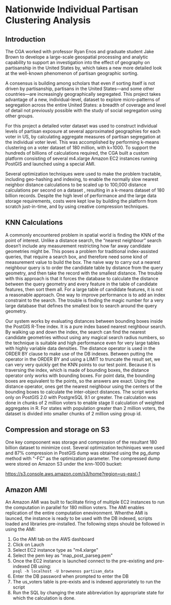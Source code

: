 # Nationwide Individual Partisan Clustering Analysis
## Introduction

The CGA worked with professor Ryan Enos and graduate student Jake Brown to develope a large-scale geospatial processing and analytic capability to support an investigation into the effect of geography on partisanship in the United States by, which takes a new more detailed look at the well-known phenomenon of partisan geographic sorting.  

A consensus is building among scholars that even if sorting itself is not driven by partisanship, partisans in the United States—and some other countries—are increasingly geographically segregated.  This project takes advantage of a new, individual-level, dataset to explore micro-patterns of segregation across the entire United States: a breadth of coverage and level of detail not previously possible with the study of social segregation using other groups. 

For this project a detailed voter dataset was used to construct individual levels of partisan exposure at several approximated geographies for each voter in US, by calculating aggregate measures of partisan segregation at the individual voter level.   This was accomplished by performing k-means clustering on a voter dataset of 180 million,  with k=1000.  To support the hundreds of billions of calculations required, the CGA built a custom platform consisting of several m4.xlarge Amazon EC2 instances running PostGIS and launched using a special AMI. 

Several optimization techniques were used to make the problem tractable, including geo-hashing and indexing, to enable the normally slow nearest neighbor distance calculations to be scaled up to 100,000 distance calculations per second on a dataset , resulting in a k-means dataset of 180 billion records.  Despite the high level of performance and the large data storage requirements, costs were kept low by building the platform from scratch just-in-time, and by using creative compression techniques.


## KNN Calculations 

A commonly encountered problem in spatial world is finding the KNN of the point of interest. Unlike a distance search, the “nearest neighbour” search doesn’t include any measurement restricting how far away candidate geometries might be. This poses a problem for traditional index-assisted queries, that require a search box, and therefore need some kind of measurement value to build the box. The naive way to carry out a nearest neighbour query is to order the candidate table by distance from the query geometry, and then take the record with the smallest distance. The trouble with this approach is that it forces the database to calculate the distance between the query geometry and every feature in the table of candidate features, then sort them all. For a large table of candidate features, it is not a reasonable approach. One way to improve performance is to add an index constraint to the search. The trouble is finding the magic number for a very large database that defines the smallest box to search around the query geometry.

Our system works by evaluating distances between bounding boxes inside the PostGIS R-Tree index. It is a pure index based nearest neighbour search. By walking up and down the index, the search can find the nearest candidate geometries without using any magical search radius numbers, so the technique is suitable and high performance even for very large tables with highly variable data densities. The distance operator is used in the ORDER BY clause to make use of the DB indexes. Between putting the operator in the ORDER BY and using a LIMIT to truncate the result set, we can very very quickly get the KNN points to our test point. Because it is traversing the index, which is made of bounding boxes, the distance operator only works with bounding boxes. For point data, the bounding boxes are equivalent to the points, so the answers are exact. Using the distance operator, ones get the nearest neighbour using the centers of the bounding boxes to calculate the inter-object distances. The script works only on PostGIS 2.0 with PostgreSQL 9.1 or greater. The calculation was done in chunks of 2 million voters to enable stage II calculation of weighted aggregates in R. For states with population greater than 2 million voters, the dataset is divided into smaller chunks of 2 million using group id. 

## Compression and storage on S3

One key compoonent was storage and compression of the resultant 180 billion dataset to minimize cost. Several optimization techiniques were used and 87% compression in PostGIS dump was obtained using the pg_dump method with "-FC" as the optimization parameter. The compressed dump were stored on Amazon S3 under the knn-1000 bucket:

https://s3.console.aws.amazon.com/s3/home?region=us-east-1



## Amazon AMI

An Amazon AMI was built to facilitate firing of multiple EC2 instances to run the computation in parallel for 180 million voters. The AMI enables replication of the entire computation enevironment. Whenthe AMI is launced, the instance is ready to be used with the DB indexed, scripts loaded and libraries pre-installed. The following steps should be followed in using the AMI:

1. Go the AMI tab on the AWS dashboard
2. Click on Lauch
3. Select EC2 instance type as "m4.xlarge"
4. Select the pem key as "map_post_parseg.pem"
5. Once the EC2 instance is launched connect to the pre-existing and pre-indexed DB using:                                                                                                                                                    ```                                                                                                                                            psql -h localhost -U brownenos partisan_data
                                                                                                                                                          ```
6. Enter the DB password when prompted to enter the DB
7. The us_voters table is pre-exists and is indexed approriately to run the script
8. Run the SQL by changing the state abbreviation by appropriate state for which the calculation is done.













